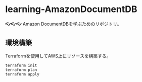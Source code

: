 # learning-AmazonDocumentDB

👓👓👓 Amazon DocumentDBを学ぶためのリポジトリ。  

## 環境構築

Terraformを使用してAWS上にリソースを構築する。  

```shell
terraform init
terraform plan
terraform apply
```
